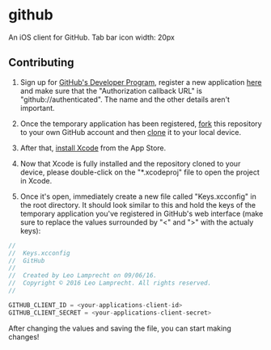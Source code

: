 # github

An iOS client for GitHub. Tab bar icon width: 20px

## Contributing

1. Sign up for [GitHub's Developer Program](https://developer.github.com/program/), register a new application [here](https://github.com/settings/developers) and make sure that the "Authorization callback URL" is "github://authenticated". The name and the other details aren't important.

2. Once the temporary application has been registered, [fork](https://help.github.com/articles/fork-a-repo/) this repository to your own GitHub account and then [clone](https://help.github.com/articles/cloning-a-repository/) it to your local device.

3. After that, [install Xcode](https://itunes.apple.com/en/app/xcode/id497799835?l=en&mt=12) from the App Store.

4. Now that Xcode is fully installed and the repository cloned to your device, please double-click on the "*.xcodeproj" file to open the project in Xcode.

5. Once it's open, immediately create a new file called "Keys.xcconfig" in the root directory. It should look similar to this and hold the keys of the temporary application you've registered in GitHub's web interface (make sure to replace the values surrounded by "<" and ">" with the actualy keys):

```swift
//
//  Keys.xcconfig
//  GitHub
//
//  Created by Leo Lamprecht on 09/06/16.
//  Copyright © 2016 Leo Lamprecht. All rights reserved.
//

GITHUB_CLIENT_ID = <your-applications-client-id>
GITHUB_CLIENT_SECRET = <your-applications-client-secret>
```

After changing the values and saving the file, you can start making changes!
